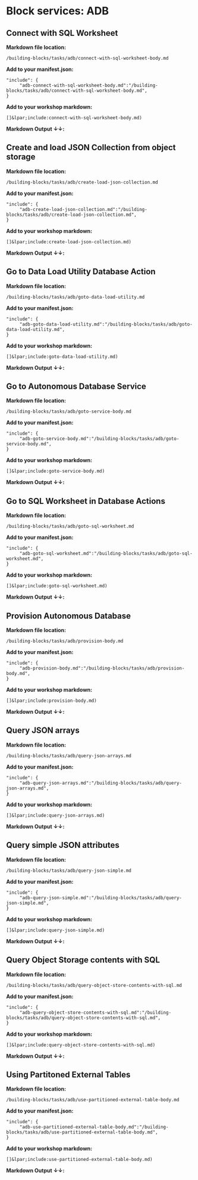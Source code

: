 # Block services: ADB
## Connect with SQL Worksheet
**Markdown file location:**
```
/building-blocks/tasks/adb/connect-with-sql-worksheet-body.md
```

**Add to your manifest.json:**
```
"include": {
     "adb-connect-with-sql-worksheet-body.md":"/building-blocks/tasks/adb/connect-with-sql-worksheet-body.md",
}
```

**Add to your workshop markdown:**
```
[]&lpar;include:connect-with-sql-worksheet-body.md)
```

**Markdown Output &#8595;&#8595;:**
 
[](include:adb-connect-with-sql-worksheet-body.md)
 
## Create and load JSON Collection from object storage
**Markdown file location:**
```
/building-blocks/tasks/adb/create-load-json-collection.md
```

**Add to your manifest.json:**
```
"include": {
     "adb-create-load-json-collection.md":"/building-blocks/tasks/adb/create-load-json-collection.md",
}
```

**Add to your workshop markdown:**
```
[]&lpar;include:create-load-json-collection.md)
```

**Markdown Output &#8595;&#8595;:**
 
[](include:adb-create-load-json-collection.md)
 
## Go to Data Load Utility Database Action
**Markdown file location:**
```
/building-blocks/tasks/adb/goto-data-load-utility.md
```

**Add to your manifest.json:**
```
"include": {
     "adb-goto-data-load-utility.md":"/building-blocks/tasks/adb/goto-data-load-utility.md",
}
```

**Add to your workshop markdown:**
```
[]&lpar;include:goto-data-load-utility.md)
```

**Markdown Output &#8595;&#8595;:**
 
[](include:adb-goto-data-load-utility.md)
 
## Go to Autonomous Database Service
**Markdown file location:**
```
/building-blocks/tasks/adb/goto-service-body.md
```

**Add to your manifest.json:**
```
"include": {
     "adb-goto-service-body.md":"/building-blocks/tasks/adb/goto-service-body.md",
}
```

**Add to your workshop markdown:**
```
[]&lpar;include:goto-service-body.md)
```

**Markdown Output &#8595;&#8595;:**
 
[](include:adb-goto-service-body.md)
 
## Go to SQL Worksheet in Database Actions
**Markdown file location:**
```
/building-blocks/tasks/adb/goto-sql-worksheet.md
```

**Add to your manifest.json:**
```
"include": {
     "adb-goto-sql-worksheet.md":"/building-blocks/tasks/adb/goto-sql-worksheet.md",
}
```

**Add to your workshop markdown:**
```
[]&lpar;include:goto-sql-worksheet.md)
```

**Markdown Output &#8595;&#8595;:**
 
[](include:adb-goto-sql-worksheet.md)
 
## Provision Autonomous Database
**Markdown file location:**
```
/building-blocks/tasks/adb/provision-body.md
```

**Add to your manifest.json:**
```
"include": {
     "adb-provision-body.md":"/building-blocks/tasks/adb/provision-body.md",
}
```

**Add to your workshop markdown:**
```
[]&lpar;include:provision-body.md)
```

**Markdown Output &#8595;&#8595;:**
 
[](include:adb-provision-body.md)
 
## Query JSON arrays
**Markdown file location:**
```
/building-blocks/tasks/adb/query-json-arrays.md
```

**Add to your manifest.json:**
```
"include": {
     "adb-query-json-arrays.md":"/building-blocks/tasks/adb/query-json-arrays.md",
}
```

**Add to your workshop markdown:**
```
[]&lpar;include:query-json-arrays.md)
```

**Markdown Output &#8595;&#8595;:**
 
[](include:adb-query-json-arrays.md)
 
## Query simple JSON attributes
**Markdown file location:**
```
/building-blocks/tasks/adb/query-json-simple.md
```

**Add to your manifest.json:**
```
"include": {
     "adb-query-json-simple.md":"/building-blocks/tasks/adb/query-json-simple.md",
}
```

**Add to your workshop markdown:**
```
[]&lpar;include:query-json-simple.md)
```

**Markdown Output &#8595;&#8595;:**
 
[](include:adb-query-json-simple.md)
 
## Query Object Storage contents with SQL
**Markdown file location:**
```
/building-blocks/tasks/adb/query-object-store-contents-with-sql.md
```

**Add to your manifest.json:**
```
"include": {
     "adb-query-object-store-contents-with-sql.md":"/building-blocks/tasks/adb/query-object-store-contents-with-sql.md",
}
```

**Add to your workshop markdown:**
```
[]&lpar;include:query-object-store-contents-with-sql.md)
```

**Markdown Output &#8595;&#8595;:**
 
[](include:adb-query-object-store-contents-with-sql.md)
 
## Using Partitoned External Tables
**Markdown file location:**
```
/building-blocks/tasks/adb/use-partitioned-external-table-body.md
```

**Add to your manifest.json:**
```
"include": {
     "adb-use-partitioned-external-table-body.md":"/building-blocks/tasks/adb/use-partitioned-external-table-body.md",
}
```

**Add to your workshop markdown:**
```
[]&lpar;include:use-partitioned-external-table-body.md)
```

**Markdown Output &#8595;&#8595;:**
 
[](include:adb-use-partitioned-external-table-body.md)
 